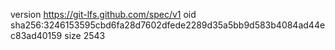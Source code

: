 version https://git-lfs.github.com/spec/v1
oid sha256:3246153595cbd6fa28d7602dfede2289d35a5bb9d583b4084ad44ec83ad40159
size 2543
